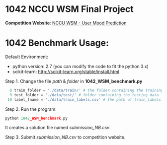 # 1042 NCCU WSM Final Project
**Competition Website**: [NCCU WSM - User Mood Prediction](https://inclass.kaggle.com/c/nccu-wsm-user-mood-prediction)

# 1042 Benchmark Usage:
Default Environment:
- python version: 2.7 (you can modify the code to fit the python 3.x)
- scikit-learn: http://scikit-learn.org/stable/install.html

Step 1. Change the file *path* & *folder* in **1042_WSM_benchmark.py**
```python
  8 train_folder = './data/train/' # the folder containing the training data
  9 test_folder = './data/test/' # folder containing the testing data
 10 label_fname = './data/train_labels.csv' # the path of train_labels.csv
```

Step 2. Run the program:
```python
python 1042_WSM_benchmark.py
```
It creates a solution file named *submission_NB.csv*.

Step 3. Submit *submission_NB.csv* to competition website.
